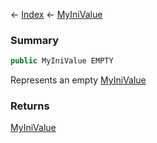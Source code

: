 ← [Index](Api-Index) ← [MyIniValue](VRage.Game.ModAPI.Ingame.Utilities.MyIniValue)

### Summary

```csharp
public MyIniValue EMPTY
```

Represents an empty [MyIniValue](VRage.Game.ModAPI.Ingame.Utilities.MyIniValue) 

### Returns

[MyIniValue](VRage.Game.ModAPI.Ingame.Utilities.MyIniValue)

